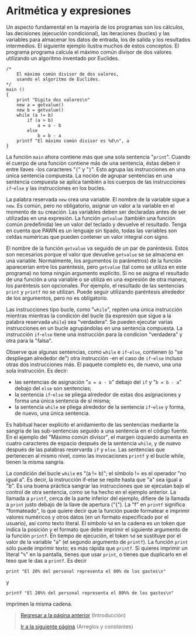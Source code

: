 # Aritmética y expresiones
Un aspecto fundamental en la mayoría de los programas son los cálculos, las decisiones (ejecución condicional), las iteraciones (bucles) y las variables
para almacenar los datos de entrada, los de salida y los resultados intermedios. El
siguiente ejemplo ilustra muchos de estos conceptos. El programa
programa calcula el máximo común divisor de dos valores
utilizando un algoritmo inventado por Euclides.

```pawn
/*
    El máximo común divisor de dos valores,
    usando el algoritmo de Euclides.
*/
main ()
{
    print "Digita dos valores\n"
    new a = getvalue()
    new b = getvalue()
    while (a != b)
        if (a > b)
            a = a - b
        else
            b = b - a
    printf "El máximo común divisor es %d\n", a
}
```

La función `main` ahora contiene más que una sola sentencia "`print`". Cuando el cuerpo de una función contiene más de una sentencia, éstas deben ir entre llaves -los caracteres "`{`"
y "`}`". Esto agrupa las instrucciones en una única sentencia compuesta. La noción de agrupar sentencias en una sentencia compuesta se aplica también a los cuerpos de las instrucciones `if`-`else` y las instrucciones en los bucles.

La palabra reservada `new` crea una variable. El nombre de la variable sigue a `new`. Es común, pero no obligatorio, asignar un valor a la variable en el momento de su creación. Las variables deben ser declaradas antes de ser utilizadas en una expresión. La función `getvalue` (también una función común  predefinida) lee un valor del teclado y devuelve el resultado. Tenga en cuenta que PAWN es un lenguaje sin tipado, todas las variables son celdas numéricas que pueden
contener un valor integral con signo.

El nombre de la función `getvalue` va seguido de un par de paréntesis.
Estos son necesarios porque el valor que devuelve `getvalue` se
se almacena en una variable. Normalmente, los argumentos (o parámetros) de la función aparecerían entre los paréntesis, pero `getvalue`
(tal como se utiliza en este programa) no toma ningún argumento explícito.
Si no se asigna el resultado de una función a una variable o se utiliza
en una expresión de otra manera, los paréntesis son opcionales.
Por ejemplo, el resultado de las sentencias `print` y `printf`
no se utilizan. Puede seguir utilizando paréntesis alrededor de los argumentos,
pero no es obligatorio.

Las instrucciones tipo bucle, como "`while`", repiten una única instrucción mientras mientras la condición del bucle (la expresión que sigue a la palabra reservada `while`) sea "verdadera". Se pueden ejecutar varias instrucciones en un bucle
agrupándolas en una sentencia compuesta. La instrucción `if`-`else`
tiene una instrucción para la condicion "verdadera" y otra para
la "falsa".

Observe que algunas sentencias, como `while` e `if`-`else`, contienen
(o "se despliegan alrededor de") otra instrucción -en el caso de `if`-`else`
incluso otras dos instrucciones más. El paquete completo es, de nuevo, una
una sola instrucción. Es decir:

- las sentencias de asignación "`a = a - b`" debajo del `if` y "`b = b - a`" debajo del `else` son sentencias;
- la sentencia `if`-`else` se pliega alrededor de estas dos asignaciones y forma una única sentencia de sí misma;
- la sentencia `while` se pliega alrededor de la sentencia `if`-`else` y
forma, de nuevo, una única sentencia.

Es habitual hacer explícito el anidamiento de las sentencias mediante
la sangría de las sub-sentencias seguido a una sentencia en el código fuente. En el ejemplo del "Máximo común divisor", el margen izquierdo aumenta en cuatro caracteres de espacio después de la sentencia `while`, y de nuevo después de las palabras reservarda `if` y `else`. Las sentencias que
pertenecen al mismo nivel, como las invocaciones `printf` y el 
bucle while, tienen la misma sangría.

La condición del bucle `while` es "(a != b)"; el símbolo
!= es el operador "no igual a". Es decir, la instrucción if-else
se repite hasta que "a" sea igual a "b". Es una buena práctica sangrar las
instrucciones que se ejecutan bajo el control de otra sentencia, como se
ha hecho en el ejemplo anterior.
La llamada a `printf`, cerca de la parte inferior del ejemplo, difiere de
la llamada a `print` justo debajo de la llave de apertura ("{"). La "f" en
`printf` significa "formateado", lo que quiere decir que la función
puede formatear e imprimir valores numéricos y otros datos (en un formato especificado por el usuario), así como texto literal. El símbolo `%d` en la cadena
es un token que indica la posición y el formato que
debe imprimir el siguiente argumento de la función `printf`.
En tiempo de ejecución, el token `%d` se sustituye por el valor de la variable "a"
(el segundo argumento de `printf`).
La función `print` sólo puede imprimir texto; es más rápida que `printf`. Si
quieres imprimir un literal "`%`" en la pantalla, tienes que usar
`print`, o tienes que duplicarlo en el texo que le das a
`printf`. Es decir
```
print "El 20% del personal representa el 80% de los gastos\n"
```
y
```
printf "El 20%% del personal representa el 80%% de los gastos\n"
```
imprimen la misma cadena.


> [Regresar a la página anterior](00-introduccion.md) (Introducción)
>
> [Ir a la siguiente página](02-arreglos-y-constantes.md) (Arreglos y constantes)